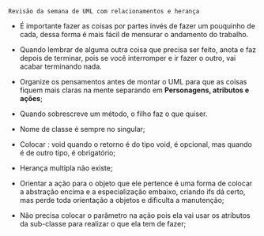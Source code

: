 	Revisão da semana de UML com relacionamentos e herança

- É importante fazer as coisas por partes invés de fazer um pouquinho de cada, dessa forma é mais fácil de mensurar o andamento do trabalho.

- Quando lembrar de alguma outra coisa que precisa ser feito, anota e faz depois de terminar, pois se você interromper e ir fazer o outro, vai acabar terminando nada.

- Organize os pensamentos antes de montar o UML para que as coisas fiquem mais claras na mente  separando em **Personagens, atributos e ações**;

- Quando sobrescreve um método, o filho faz o que quiser.

- Nome de classe é sempre no singular;

- Colocar : void quando o retorno é do tipo void, é opcional, mas quando é de outro tipo, é obrigatório;

- Herança multipla não existe;

- Orientar a ação para o objeto que ele pertence é uma forma de colocar a abstração encima e a especialização embaixo, criando ifs dá certo, mas perde toda orientação a objetos e dificulta a manutenção;

- Não precisa colocar o parâmetro na ação pois ela vai usar os atributos da sub-classe para realizar o que ela tem de fazer;

